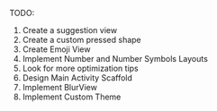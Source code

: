 TODO: 
1. Create a suggestion view
2. Create a custom pressed shape
3. Create Emoji View
4. Implement Number and Number Symbols Layouts
5. Look for more optimization tips
6. Design Main Activity Scaffold
7. Implement BlurView
8. Implement Custom Theme
